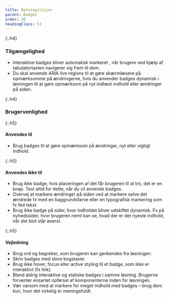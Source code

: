 ```yaml
---
title: Retningslinjer
parent: Badges
order: 20
headingClass: h3
---
```


{:.h4}
### Tilgængelighed

- Interaktive badges bliver automatisk markeret , når brugere ved hjælp af tabulatortasten navigerer sig frem til dem.
- Du skal anvende ARIA live regions til at gøre skærmlæsere på opmærksomme på ændringerne, hvis du anvender badges dynamisk i løsningen til at gøre opmærksom på nyt indlæst indhold eller ændringer på siden.

{:.h4}
### Brugervenlighed

{:.h5}
#### Anvendes til

- Brug badges til at gøre opmærksom på ændringer, nyt eller vigtigt indhold.

{:.h5}
#### Anvendes ikke til

- Brug ikke badge, hvis placeringen af det får brugeren til at tro, det er en knap. Test altid for dette, når du vil anvende badges.
- Overvej at markere ændringer på siden ved at markere selve det ændrede fx med en baggrundsfarve eller en typografisk markering som fx fed tekst.
- Brug ikke badge på sider, hvor indholdet bliver udskiftet dynamisk. Fx på nyhedssider, hvor brugeren nemt kan se, hvad der er det nyeste indhold, når det blot står øverst.

{:.h5}
#### Vejledning          

- Brug ord og begreber, som brugeren kan genkendes fra løsningen.  
- Skriv badges med store bogstaver.
- Brug ikke hover, focus eller active styling til et badge, som ikke er interaktivt (fx link).
- Bland aldrig interaktive og statiske badges i samme løsning. Brugerne forventer ensartet opførsel af komponenterne inden for løsningen.
- Vær varsom med at markere for meget indhold med badges – brug dem kun, hvor det virkelig er meningsfuldt.
